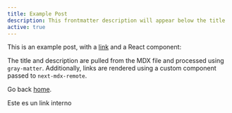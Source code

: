 ```yaml
---
title: Example Post
description: This frontmatter description will appear below the title
active: true
---
```


This is an example post, with a [link](https://nextjs.org) and a React component:

<TestComponent name="next-mdx-remote" />

The title and description are pulled from the MDX file and processed using `gray-matter`. Additionally, links are rendered using a custom component passed to `next-mdx-remote`.

Go back [home](/).

<Link href='/'>Este es un link interno</Link>